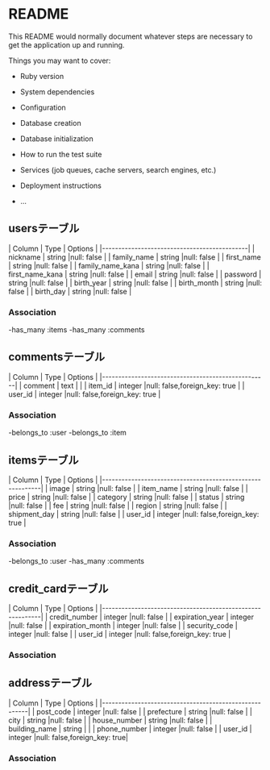 # README

This README would normally document whatever steps are necessary to get the
application up and running.

Things you may want to cover:

* Ruby version

* System dependencies

* Configuration

* Database creation

* Database initialization

* How to run the test suite

* Services (job queues, cache servers, search engines, etc.)

* Deployment instructions

* ...

## usersテーブル
| Column           | Type        | Options    |
|---------------------------------------------|
| nickname         | string      |null: false |
| family_name      | string      |null: false |
| first_name       | string      |null: false |
| family_name_kana | string      |null: false |
| first_name_kana  | string      |null: false |
| email            | string      |null: false |
| password         | string      |null: false |
| birth_year       | string      |null: false |
| birth_month      | string      |null: false |
| birth_day        | string      |null: false |

### Association
-has_many :items
-has_many :comments

## commentsテーブル
| Column   | Type    | Options                      |
|---------------------------------------------------|
| comment  | text    |                              |
| item_id  | integer |null: false,foreign_key: true |
| user_id  | integer |null: false,foreign_key: true |

### Association
-belongs_to :user
-belongs_to :item

## itemsテーブル
| Column       | Type        | Options                      |
|-----------------------------------------------------------|
| image        | string      |null: false                   |
| item_name    | string      |null: false                   |
| price        | string      |null: false                   |
| category     | string      |null: false                   |
| status       | string      |null: false                   |
| fee          | string      |null: false                   |
| region       | string      |null: false                   |
| shipment_day | string      |null: false                   |
| user_id      | integer     |null: false,foreign_key: true |

### Association
-belongs_to :user
-has_many :comments

## credit_cardテーブル
| Column           | Type    | Options                      |
|-----------------------------------------------------------|
| credit_number    | integer |null: false                   |
| expiration_year  | integer |null: false                   |
| expiration_month | integer |null: false                   |
| security_code    | integer |null: false                   |
| user_id          | integer |null: false,foreign_key: true |

### Association

## addressテーブル
| Column        | Type    | Options                     |
|-------------------------------------------------------|
| post_code     | integer |null: false                  |
| prefecture    | string  |null: false                  |
| city          | string  |null: false                  |
| house_number  | string  |null: false                  |
| building_name | string  |                             |
| phone_number  | integer |null: false                  |
| user_id       | integer |null: false,foreign_key: true|

### Association